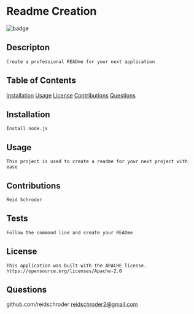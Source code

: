 # Readme Creation

  ![badge](https://img.shields.io/badge/License-Apache-blue.svg)

  ## Descripton
    Create a professional READme for your next application


  ## Table of Contents
  [Installation](#installation)
  [Usage](#usage)
  [License](#license)
  [Contributions](#contributors)
  [Questions](#questions)

  ## Installation
    Install node.js

  ## Usage
    This project is used to create a readme for your next project with ease

  ## Contributions
    Reid Schroder

  ## Tests
    Follow the command line and create your READme

  ## License
    This application was built with the APACHE license.
    https://opensource.org/licenses/Apache-2.0

  ## Questions
  github.com/reidschroder
  reidschroder2@gmail.com

